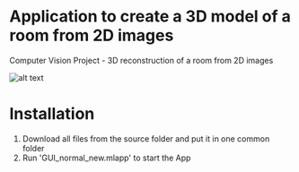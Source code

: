 # Application to create a 3D model of a room from 2D images
Computer Vision Project - 3D reconstruction of a room from 2D images

![alt text](http://url/to/img_GUI.png)

# Installation
1. Download all files from the source folder and put it in one common folder
2. Run 'GUI_normal_new.mlapp' to start the App
